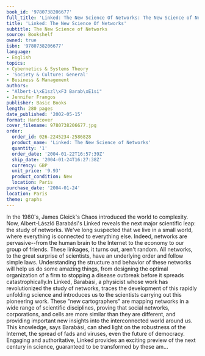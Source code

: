 ```yaml
---
book_id: '9780738206677'
full_title: 'Linked: The New Science Of Networks: The New Science of Networks'
title: 'Linked: The New Science Of Networks'
subtitle: The New Science of Networks
source: Bookshelf
owned: true
isbn: '9780738206677'
language:
- English
topics:
- Cybernetics & Systems Theory
- 'Society & Culture: General'
- Business & Management
authors:
- "Albert-L\xE1szl\xF3 Barab\xE1si"
- Jennifer Frangos
publisher: Basic Books
length: 280 pages
date_published: '2002-05-15'
format: Hardcover
cover_filename: 9780738206677.jpg
order:
  order_id: 026-2245234-2586828
  product_name: 'Linked: The New Science of Networks'
  quantity: '1'
  order_date: '2004-01-22T16:57:39Z'
  ship_date: '2004-01-24T16:27:38Z'
  currency: GBP
  unit_price: '9.93'
  product_condition: New
  location: Paris
purchase_date: '2004-01-24'
location: Paris
theme: graphs
---
```

In the 1980's, James Gleick's Chaos introduced the world to complexity. Now, Albert-László Barabási's Linked reveals the next major scientific leap: the study of networks. We've long suspected that we live in a small world, where everything is connected to everything else. Indeed, networks are pervasive--from the human brain to the Internet to the economy to our group of friends. These linkages, it turns out, aren't random. All networks, to the great surprise of scientists, have an underlying order and follow simple laws. Understanding the structure and behavior of these networks will help us do some amazing things, from designing the optimal organization of a firm to stopping a disease outbreak before it spreads catastrophically.In Linked, Barabási, a physicist whose work has revolutionized the study of networks, traces the development of this rapidly unfolding science and introduces us to the scientists carrying out this pioneering work. These "new cartographers" are mapping networks in a wide range of scientific disciplines, proving that social networks, corporations, and cells are more similar than they are different, and providing important new insights into the interconnected world around us. This knowledge, says Barabási, can shed light on the robustness of the Internet, the spread of fads and viruses, even the future of democracy. Engaging and authoritative, Linked provides an exciting preview of the next century in science, guaranteed to be transformed by these am...
